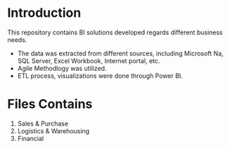 # Introduction

This repository contains BI solutions developed regards different business needs. 

* The data was extracted from different sources, including Microsoft Na, SQL Server, Excel Workbook, Internet portal, etc.
* Agile Methodlogy was utilized.
* ETL process, visualizations were done through Power BI.


# Files Contains

1. Sales & Purchase
2. Logistics & Warehousing
3. Financial

